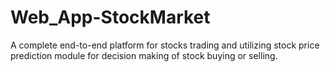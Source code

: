# Web_App-StockMarket
A complete end-to-end platform for stocks trading and utilizing stock price prediction module for decision making of stock buying or selling.
